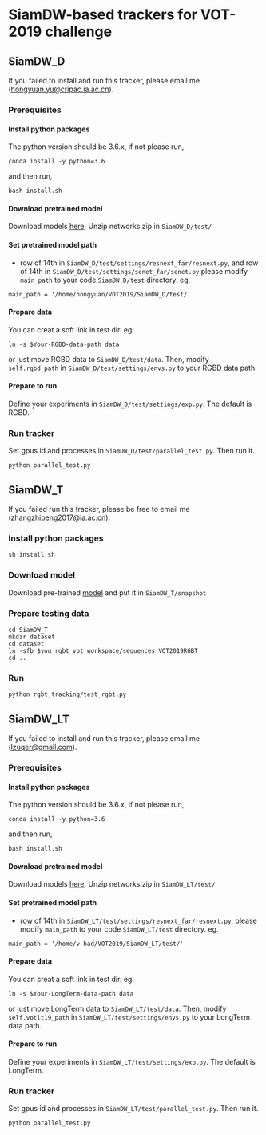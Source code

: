 # SiamDW-based trackers for VOT-2019 challenge
## SiamDW_D

If you failed to install and run this tracker, please email me (hongyuan.yu@cripac.ia.ac.cn).

### Prerequisites
#### Install python packages
The python version should be 3.6.x, if not please run,
```
conda install -y python=3.6
```

and then run,
```
bash install.sh
```

#### Download pretrained model
Download models [here](https://drive.google.com/file/d/1f44B3zHO9Sjz8W3IvnZRKmlHlOkBCP7i/view?usp=sharing).
Unzip networks.zip in `SiamDW_D/test/`

#### Set pretrained model path
- row of 14th in `SiamDW_D/test/settings/resnext_far/resnext.py`,
  and row of 14th in `SiamDW_D/test/settings/senet_far/senet.py`
  please modify `main_path` to your code `SiamDW_D/test` directory. eg.
```
main_path = '/home/hongyuan/VOT2019/SiamDW_D/test/'
```

#### Prepare data
You can creat a soft link in test dir. eg.
```
ln -s $Your-RGBD-data-path data 
```
or just move RGBD data to `SiamDW_D/test/data`.
Then, modify `self.rgbd_path` in `SiamDW_D/test/settings/envs.py` to your RGBD data path.

#### Prepare to run
Define your experiments in `SiamDW_D/test/settings/exp.py`. The default is RGBD.

### Run tracker
Set gpus id and processes in `SiamDW_D/test/parallel_test.py`.
Then run it.
```
python parallel_test.py
```

## SiamDW_T
If you failed run this tracker, please be free to email me (zhangzhipeng2017@ia.ac.cn).

### Install python packages
```
sh install.sh
```

### Download model
Download pre-trained [model](https://drive.google.com/file/d/1n2UEClYOhCFA27pz0JBshwHjx1sUYuiu/view?usp=sharing) and put it in `SiamDW_T/snapshot`

### Prepare testing data
```
cd SiamDW_T
mkdir dataset
cd dataset
ln -sfb $you_rgbt_vot_workspace/sequences VOT2019RGBT
cd ..
```


### Run
```
python rgbt_tracking/test_rgbt.py
```

## SiamDW_LT

If you failed to install and run this tracker, please email me (lzuqer@gmail.com).

### Prerequisites
#### Install python packages
The python version should be 3.6.x, if not please run,
```
conda install -y python=3.6
```

and then run,
```
bash install.sh
```

#### Download pretrained model
Download models [here](https://drive.google.com/open?id=1fJ_V5WCKROoBseLBQk3xALBqWaMb0kY8).
Unzip networks.zip in `SiamDW_LT/test/`

#### Set pretrained model path
- row of 14th in `SiamDW_LT/test/settings/resnext_far/resnext.py`,
  please modify `main_path` to your code `SiamDW_LT/test` directory. eg.
```
main_path = '/home/v-had/VOT2019/SiamDW_LT/test/'
```

#### Prepare data
You can creat a soft link in test dir. eg.
```
ln -s $Your-LongTerm-data-path data
```
or just move LongTerm data to `SiamDW_LT/test/data`.
Then, modify `self.votlt19_path` in `SiamDW_LT/test/settings/envs.py` to your LongTerm data path.

#### Prepare to run
Define your experiments in `SiamDW_LT/test/settings/exp.py`. The default is LongTerm.

### Run tracker
Set gpus id and processes in `SiamDW_LT/test/parallel_test.py`.
Then run it.
```
python parallel_test.py



